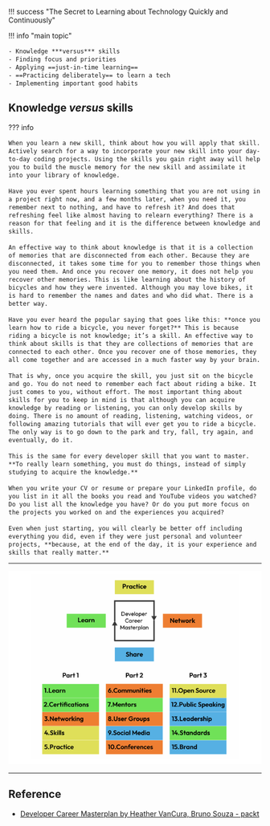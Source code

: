 !!! success "The Secret to Learning about Technology Quickly and Continuously"

!!! info "main topic"

    - Knowledge ***versus*** skills
    - Finding focus and priorities
    - Applying ==just-in-time learning==
    - ==Practicing deliberately== to learn a tech
    - Implementing important good habits

## Knowledge **_versus_** skills

??? info

    When you learn a new skill, think about how you will apply that skill. Actively search for a way to incorporate your new skill into your day-to-day coding projects. Using the skills you gain right away will help you to build the muscle memory for the new skill and assimilate it into your library of knowledge.

    Have you ever spent hours learning something that you are not using in a project right now, and a few months later, when you need it, you remember next to nothing, and have to refresh it? And does that refreshing feel like almost having to relearn everything? There is a reason for that feeling and it is the difference between knowledge and skills.

    An effective way to think about knowledge is that it is a collection of memories that are disconnected from each other. Because they are disconnected, it takes some time for you to remember those things when you need them. And once you recover one memory, it does not help you recover other memories. This is like learning about the history of bicycles and how they were invented. Although you may love bikes, it is hard to remember the names and dates and who did what. There is a better way.

    Have you ever heard the popular saying that goes like this: **once you learn how to ride a bicycle, you never forget?** This is because riding a bicycle is not knowledge; it’s a skill. An effective way to think about skills is that they are collections of memories that are connected to each other. Once you recover one of those memories, they all come together and are accessed in a much faster way by your brain.

    That is why, once you acquire the skill, you just sit on the bicycle and go. You do not need to remember each fact about riding a bike. It just comes to you, without effort. The most important thing about skills for you to keep in mind is that although you can acquire knowledge by reading or listening, you can only develop skills by doing. There is no amount of reading, listening, watching videos, or following amazing tutorials that will ever get you to ride a bicycle. The only way is to go down to the park and try, fall, try again, and eventually, do it.

    This is the same for every developer skill that you want to master. **To really learn something, you must do things, instead of simply studying to acquire the knowledge.**

    When you write your CV or resume or prepare your LinkedIn profile, do you list in it all the books you read and YouTube videos you watched? Do you list all the knowledge you have? Or do you put more focus on the projects you worked on and the experiences you acquired?

    Even when just starting, you will clearly be better off including everything you did, even if they were just personal and volunteer projects, **because, at the end of the day, it is your experience and skills that really matter.**

---

![Career Plan](../../assets/career/developer-career-plan.png)

---

## Reference

- [Developer Career Masterplan by Heather VanCura, Bruno Souza - packt]()
